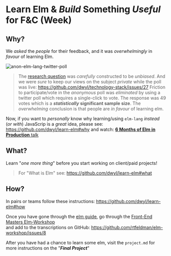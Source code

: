 # Learn Elm & _Build_ Something _Useful_ for F&C (Week)

## Why?

We _asked_ the _people_ for their feedback, and it was _overwhelmingly_
in _favour_ of learning Elm.

![anon-elm-lang-twitter-poll](https://cloud.githubusercontent.com/assets/194400/20131133/778830e8-a653-11e6-9a2e-4bc9f19be4a4.png)

> The [research question](https://github.com/dwyl/learn-elm/issues/10)
was _carefully_ constructed to be _unbiased_.
And we were _sure_ to keep our views on the subject _private_
while the poll was live: https://github.com/dwyl/technology-stack/issues/27
Friction to participate/vote in the _anonymous_ poll was _eliminated_
by using a twitter poll which requires a single-click to vote.
The response was 49 votes which is a **_statistically_ significant sample size**.
The _overwhelming_ conclusion is that people are _in favour_ of learning elm.

Now, if you want to _personally_ know why learning/using `elm-lang`
_instead_ (_or with_) JavaScrip is a _great_ idea,
please see: https://github.com/dwyl/learn-elm#why
and watch: [**6 Months of Elm in Production** talk](https://youtu.be/R2FtMbb-nLs?t=47m36s)

## What?

Learn "_one more thing_" before you start working on client/paid projects!

> For "What is Elm" see: https://github.com/dwyl/learn-elm#what

## How?

In pairs or teams follow these instructions:
https://github.com/dwyl/learn-elm#how

Once you have gone through the
[elm guide](https://github.com/dwyl/learn-elm#in-depth-step-by-step-tutorial-60mins),
go through the [Front-End Masters Elm-Workshop](https://github.com/dwyl/learn-elm#front-end-masters-workshop) <br />
and add to the transcriptions on GitHub: https://github.com/rtfeldman/elm-workshop/issues/8

After you have had a chance to learn some elm,
visit the `project.md` for more instructions on the "***Final Project***"
